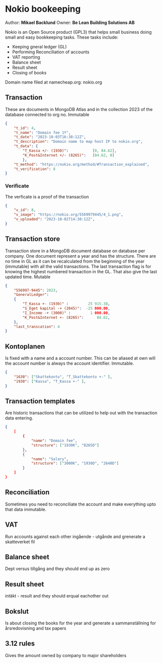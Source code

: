 # Nokio bookeeping

Author: **Mikael Backlund** Owner: **Be Lean Building Solutions AB**

Nokio is an Open Source product (GPL3) that helps small business doing small and easy bookkeeping tasks. These tasks
include:

* Keeping gneral ledger (GL)
* Performing Reconciliation of accounts
* VAT reporting
* Balance sheet
* Result sheet
* Closing of books

Domain name filed at namecheap.org: nokio.org

## Transaction

These are documents in MongoDB Atlas and in the collection 2023 of the database connected to org no. Immutable

```json
{
    "t_id": 4,
    "t_name": "Domain fee 1Y",
    "t_date": "2023-10-03T16:38:12Z",
    "t_description": "Domain name to map host IP to nokio.org",
    "t_data": {
        "T_Kassa +/- (1930)":           [0, 84.62], 
        "K_Post&Internet +/- (8265)":   [84.62, 0]
        },
    "t_method": "https://nokio.org/method/#Transaction_explained",
    "t_verification": 8
}
```

### Verificate

The verficate is a proof of the transaction

```json
{
    "v_id": 8,
    "v_image": "https://nokio.org/5569979445/4_1.png",
    "v_uploaded": "2023-10-02T14:38:12Z",
}
```

## Transaction store

Transaction store in a MongoDB document database on database per company.
One document represent a year and has the structure. There are no time in GL as it can be recalculated from the beginning of the year (immutable) with all the valid transactions. The last transaction flag is for knowing the highest numbered transaction in the GL. That also give the last updated time. Mutable

```json
{
    "556997-9445": 2023,
    "GeneralLedger": 
    {
        "T_Kassa +- (1930)" :         25 915.38,
        "S_Eget kapital -+ (2045)":  -25 000.00,
        "I_Income -+ (3000)" :         1 000.00,
        "K_Post&Internet +- (8265)":      84.62, 
    },
    "last_transcation": 4
}
```

## Kontoplanen

Is fixed with a name and a account number. This can be aliased at own will the account number is always the account identifier. Immutable.

```json
{
    "1630": ["Skattekonto", "T_Skattekonto +-" ],
    "1930": ["Kassa", "T_Kassa +-" ],
}
```

## Transaction templates

Are historic transactions that can be utilized to help out with the transaction data entering.

```json
{
    [
        {
            "name": "Domain fee",
            "structure": ["1930K", "8265D"]
        }, 
        {
            "name": "Salary",
            "structure": ["3000K", "1930D", "2640D"]
        }
    ]
}
```

## Reconciliation

Sometimes you need to reconciliate the account and make everything upto that data immutable.

## VAT

Run accounts against each other ingående - utgånde and grenerate a skatteverket fil

## Balance sheet

Dept versus tillgång and they should end up as zero

## Result sheet

intäkt - result and they should erqual eachother out

## Bokslut

Is about closing the books for the year and generate a sammanställning for årsredovisning and tax papers

## 3.12 rules

Gives the amount owned by company to major shareholders
